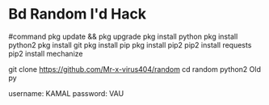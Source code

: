 # Bd Random I'd Hack

#command
pkg update && pkg upgrade
pkg install python
pkg install python2
pkg install git
pkg install pip
pkg install pip2
pip2 install requests
pip2 install mechanize

git clone https://github.com/Mr-x-virus404/random
cd random
python2 Old py

username: KAMAL
password: VAU
